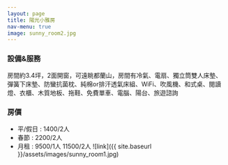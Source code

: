 ```yaml
---
layout: page
title: 陽光小雅房
nav-menu: true
image: sunny_room2.jpg
---
```

### 設備&服務
房間約3.4坪，2面開窗，可遠眺都蘭山，房間有冷氣、電扇、獨立筒雙人床墊、彈簧下床墊、防蠻抗菌枕、純棉or排汗透氣床組、WiFi、吹風機、和式桌、閱讀燈、衣櫃、木質地板、拖鞋、免費單車、電腦、陽台、旅遊諮詢
###  房價
* 平/假日 : 1400/2人
* 春節 : 2200/2人
* 月租 :
	 9500/1人
	 11500/2人
 ![link]({{ site.baseurl }}/assets/images/sunny_room1.jpg) 
